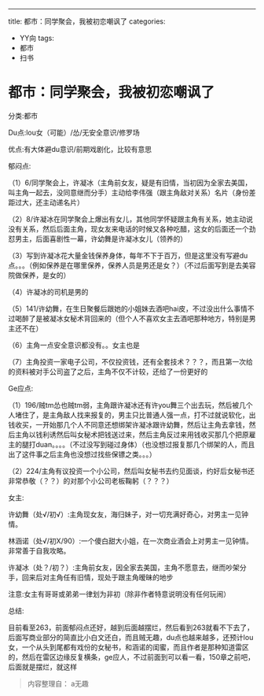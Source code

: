 ---
title: 都市：同学聚会，我被初恋嘲讽了
categories:
- YY向
tags:
- 都市
- 扫书
# 都市：同学聚会，我被初恋嘲讽了
分类:都市

Du点:lou女（可能）/怂/无安全意识/修罗场

优点:有大体避du意识/前期戏剧化，比较有意思

郁闷点:

（1）6/同学聚会上，许凝冰（主角前女友，疑是有旧情，当初因为全家去美国，叫主角一起去，没同意继而分手）主动给李伟强（跟主角敌对关系）名片（身份差距过大，还主动递名片）

（2）8/许凝冰在同学聚会上爆出有女儿，其他同学怀疑跟主角有关系，她主动说没有关系，然后后面主角，现女友来电话的时候又各种吃醋，这女的后面还一个劲怼男主，后面喜剧性一幕，许幼舞是许凝冰女儿（领养的）

（3）写到许凝冰花大量金钱保养身体，每年不下于百万，但是这里没有写避du点。。。（例如保养是在哪里保养，保养人员是男还是女？）（不过后面写到是去美容院做保养，是女的）

（4）许凝冰的司机是男的

（5）141/许幼舞，在生日聚餐后跟她的小姐妹去酒吧hai皮，不过没出什么事情不过喝醉了是被凝冰女秘术背回来的（但个人不喜欢女主去酒吧那种地方，特别是男主还不在）

（6）主角一点安全意识都没有。。女主也是

（7）主角投资一家电子公司，不仅投资钱，还有全套技术？？？，而且第一次给的资料被对手公司盗了之后，主角不仅不计较，还给了一份更好的

Ge应点:

（1）196/贼tm怂也贼tm弱，主角跟许凝冰还有许you舞三个出去玩，然后被几个人堵住了，是主角敌人找来报复的，男主只比普通人强一点，打不过就说软化，出钱收买，一开始那几个人不同意还想绑架许凝冰跟许幼舞，然后让主角去拿钱，然后主角以钱利诱然后叫女秘术把钱送过来，然后主角反过来用钱收买那几个把原雇主的腿打duan。。。。（不过没写到碰过身体）（也没想过报复那几个绑架的人，而且出了这件事之后主角也没想过找些保镖之类。。。）

（2）224/主角有议投资一个小公司，然后叫女秘书去约见面谈，约好后女秘书还非常恭敬（？？）的对那个小公司老板鞠躬（？？？）

女主:

许幼舞（处√/初√）:主角现女友，海归妹子，对一切充满好奇心，对男主一见钟情。

林涵诺（处√/初X/90）:一个傻白甜大小姐，在一次商业酒会上对男主一见钟情。非常善于自我攻略。

许凝冰（处？/初？）:主角前女友，因全家去美国，主角不愿意去，继而吵架分手，回来后对主角任有旧情，现处于跟主角暧昧的地步

注意:女主有哥哥或弟弟一律划为非初（除非作者特意说明没有任何玩闹）

总结:

目前看至263，前面郁闷点还好，越到后面越摆烂，然后看到263就看不下去了，后面写商业部分的简直比小白文还白，而且贼无趣，du点也越来越多，还预计lou女，一个从头到尾都有戏份的女秘书，和涵诺的闺蜜，而且作者是那种知道雷区的，然后在雷区边缘反复横条，ge应人，不过前面到可以看一看，150章之前吧，后面就是摆烂，就这样


> 内容整理自： a无趣